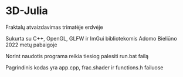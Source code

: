 # 3D-Julia
Fraktalų atvaizdavimas trimatėje erdvėje

Sukurta su C++, OpenGL, GLFW ir ImGui bibliotekomis Adomo Bieliūno 2022 metų pabaigoje

Norint naudotis programa reikia tiesiog palesiti run.bat failą

Pagrindinis kodas yra app.cpp, frac.shader ir functions.h failuose
